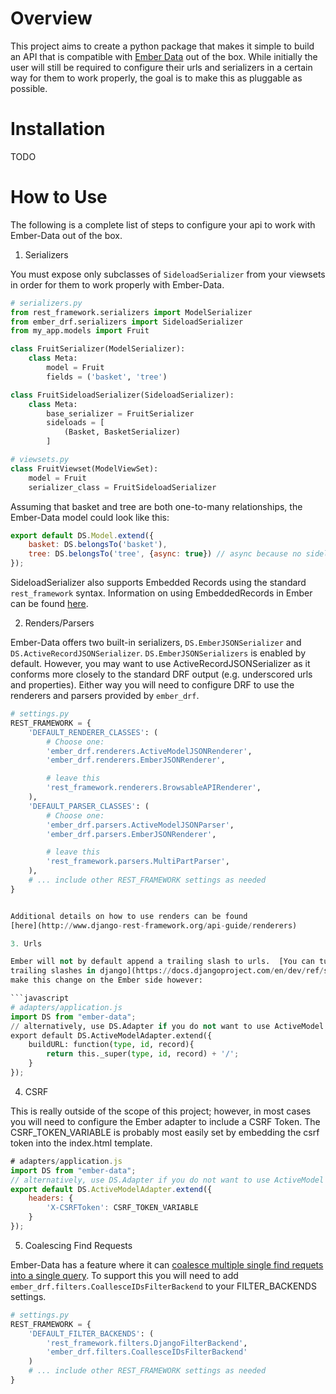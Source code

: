# Overview

This project aims to create a python package that makes it simple to build an
API that is compatible with
[Ember Data](https://github.com/emberjs/data)
out of the box. While initially the user will still be required to configure
their urls and serializers in a certain way for them to work properly, the
goal is to make this as pluggable as possible.

# Installation

TODO

# How to Use

The following is a complete list of steps to configure your api to work with
Ember-Data out of the box.

1. Serializers

You must expose only subclasses of `SideloadSerializer` from your viewsets in
order for them to work properly with Ember-Data.

```python
# serializers.py
from rest_framework.serializers import ModelSerializer
from ember_drf.serializers import SideloadSerializer
from my_app.models import Fruit

class FruitSerializer(ModelSerializer):
    class Meta:
        model = Fruit
        fields = ('basket', 'tree')

class FruitSideloadSerializer(SideloadSerializer):
    class Meta:
        base_serializer = FruitSerializer
        sideloads = [
            (Basket, BasketSerializer)
        ]
```

```python
# viewsets.py
class FruitViewset(ModelViewSet):
    model = Fruit
    serializer_class = FruitSideloadSerializer
```

Assuming that basket and tree are both one-to-many relationships, the
Ember-Data model could look like this:

```javascript
export default DS.Model.extend({
    basket: DS.belongsTo('basket'),
    tree: DS.belongsTo('tree', {async: true}) // async because no sideloads
});
```

SideloadSerializer also supports Embedded Records using the standard
`rest_framework` syntax.  Information on using EmbeddedRecords in Ember can
be found [here](http://emberjs.com/api/data/classes/DS.EmbeddedRecordsMixin.html).

2. Renders/Parsers

Ember-Data offers two built-in serializers, `DS.EmberJSONSerializer` and
`DS.ActiveRecordJSONSerializer`.  `DS.EmberJSONSerializers` is enabled by
default.  However, you may want to use ActiveRecordJSONSerializer as it
conforms more closely to the standard DRF output (e.g. underscored urls and
properties).  Either way you will need to configure DRF to use the
renderers and parsers provided by `ember_drf`.

```python
# settings.py
REST_FRAMEWORK = {
    'DEFAULT_RENDERER_CLASSES': (
        # Choose one:
        'ember_drf.renderers.ActiveModelJSONRenderer',
        'ember_drf.renderers.EmberJSONRenderer',

        # leave this
        'rest_framework.renderers.BrowsableAPIRenderer',
    ),
    'DEFAULT_PARSER_CLASSES': (
        # Choose one:
        'ember_drf.parsers.ActiveModelJSONParser',
        'ember_drf.parsers.EmberJSONRenderer',

        # leave this
        'rest_framework.parsers.MultiPartParser',
    ),
    # ... include other REST_FRAMEWORK settings as needed
}


Additional details on how to use renders can be found
[here](http://www.django-rest-framework.org/api-guide/renderers)

3. Urls

Ember will not by default append a trailing slash to urls.  [You can turn off
trailing slashes in django](https://docs.djangoproject.com/en/dev/ref/settings/#append-slash).  It is probably less intrusive to
make this change on the Ember side however:

```javascript
# adapters/application.js
import DS from "ember-data";
// alternatively, use DS.Adapter if you do not want to use ActiveModel
export default DS.ActiveModelAdapter.extend({
    buildURL: function(type, id, record){
        return this._super(type, id, record) + '/';
    }
});
```

4. CSRF

This is really outside of the scope of this project; however, in most cases
you will need to configure the Ember adapter to include a CSRF Token.  The
CSRF_TOKEN_VARIABLE is probably most easily set by embedding the csrf
token into the index.html template.

```javascript
# adapters/application.js
import DS from "ember-data";
// alternatively, use DS.Adapter if you do not want to use ActiveModel
export default DS.ActiveModelAdapter.extend({
    headers: {
        'X-CSRFToken': CSRF_TOKEN_VARIABLE
    }
});
```

5. Coalescing Find Requests

Ember-Data has a feature where it can [coalesce multiple single find requets
into a single query](http://emberjs.com/blog/2014/08/18/ember-data-1-0-beta-9-released.html).  To support this you will need to add `ember_drf.filters.CoallesceIDsFilterBackend`
to your FILTER_BACKENDS settings.

```python
# settings.py
REST_FRAMEWORK = {
    'DEFAULT_FILTER_BACKENDS': (
        'rest_framework.filters.DjangoFilterBackend',
        'ember_drf.filters.CoallesceIDsFilterBackend'
    )
    # ... include other REST_FRAMEWORK settings as needed
}
